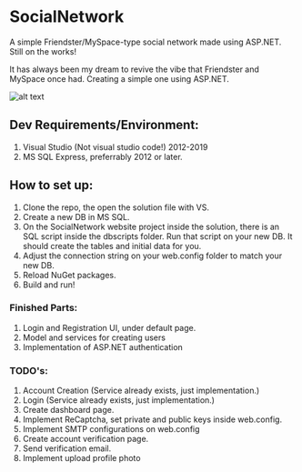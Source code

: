 # SocialNetwork
A simple Friendster/MySpace-type social network made using ASP.NET. Still on the works!

It has always been my dream to revive the vibe that Friendster and MySpace once had. Creating a simple one using ASP.NET.

![alt text](https://sys.reinertupaz.com/fileman/Uploads/programming/screenshot.png)

## Dev Requirements/Environment:

1. Visual Studio (Not visual studio code!) 2012-2019
2. MS SQL Express, preferrably 2012 or later.

## How to set up:

1. Clone the repo, the open the solution file with VS.
2. Create a new DB in MS SQL.
3. On the SocialNetwork website project inside the solution, there is an SQL script inside the dbscripts folder. Run that script on your new DB. It should create the tables and initial data for you.
4. Adjust the connection string on your web.config folder to match your new DB.
5. Reload NuGet packages.
6. Build and run!

### Finished Parts:

1. Login and Registration UI, under default page.
2. Model and services for creating users
3. Implementation of ASP.NET authentication

### TODO's:

1. Account Creation (Service already exists, just implementation.)
2. Login (Service already exists, just implementation.)
3. Create dashboard page.
4. Implement ReCaptcha, set private and public keys inside web.config.
5. Implement SMTP configurations on web.config
6. Create account verification page.
7. Send verification email.
8. Implement upload profile photo
